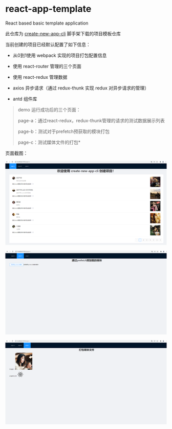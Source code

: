 # react-app-template
React based basic template application

此仓库为 [create-new-app-cli](https://github.com/code2nd/create-new-app-cli) 脚手架下载的项目模板仓库

当前创建的项目已经默认配置了如下信息：

+ 从0到1使用 webpack 实现的项目打包配置信息

+ 使用 react-router 管理的三个页面

+ 使用 react-redux 管理数据

+ axios 异步请求（通过 redux-thunk 实现 redux 对异步请求的管理）

+ antd 组件库



> demo 运行成功后的三个页面：
>
> page-a：通过react-redux，redux-thunk管理的请求的测试数据展示列表
>
> page-b：测试对于prefetch预获取的模块打包
>
> page-c：测试媒体文件的打包*

 页面截图：

 ![page-a](./files/pics/page-a.png)

 ![page-b](./files/pics/page-b.png)

 ![page-c](./files/pics/page-c.png)